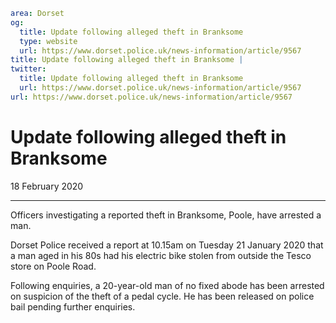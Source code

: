```yaml
area: Dorset
og:
  title: Update following alleged theft in Branksome
  type: website
  url: https://www.dorset.police.uk/news-information/article/9567
title: Update following alleged theft in Branksome |
twitter:
  title: Update following alleged theft in Branksome
  url: https://www.dorset.police.uk/news-information/article/9567
url: https://www.dorset.police.uk/news-information/article/9567
```

# Update following alleged theft in Branksome

18 February 2020

* * *

Officers investigating a reported theft in Branksome, Poole, have arrested a man.

Dorset Police received a report at 10.15am on Tuesday 21 January 2020 that a man aged in his 80s had his electric bike stolen from outside the Tesco store on Poole Road.

Following enquiries, a 20-year-old man of no fixed abode has been arrested on suspicion of the theft of a pedal cycle. He has been released on police bail pending further enquiries.
